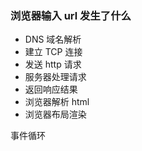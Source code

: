 ### **浏览器输入 url 发生了什么**

- DNS 域名解析
- 建立 TCP 连接
- 发送 http 请求
- 服务器处理请求
- 返回响应结果
- 浏览器解析 html
- 浏览器布局渲染

事件循环
